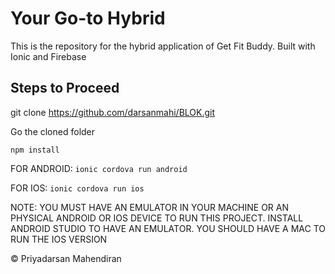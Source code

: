 # Your Go-to Hybrid

This is the repository for the hybrid application of Get Fit Buddy. Built with Ionic and Firebase

## Steps to Proceed

git clone https://github.com/darsanmahi/BLOK.git

Go the cloned folder

`npm install`

FOR ANDROID: `ionic cordova run android`

FOR IOS: `ionic cordova run ios`

NOTE: YOU MUST HAVE AN EMULATOR IN YOUR MACHINE OR AN PHYSICAL ANDROID OR IOS DEVICE TO RUN THIS PROJECT. INSTALL ANDROID STUDIO TO HAVE AN EMULATOR. YOU SHOULD HAVE A MAC TO RUN THE IOS VERSION

© Priyadarsan Mahendiran
